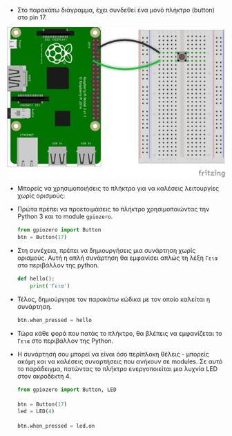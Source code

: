 - Στο παρακάτω διάγραμμα, έχει συνδεθεί ένα μονό πλήκτρο (button) στο pin 17.

![4-pin-btn](images/4-pin-btn.png)

- Μπορείς να χρησιμοποιήσεις το πλήκτρο για να καλέσεις λειτουργίες χωρίς ορισμούς:

- Πρώτα πρέπει να προετοιμάσεις το πλήκτρο χρησιμοποιώντας την Python 3 και το module `gpiozero`.

    ```python
    from gpiozero import Button
    btn = Button(17)
    ```

- Στη συνέχεια, πρέπει να δημιουργήσεις μια συνάρτηση χωρίς ορισμούς. Αυτή η απλή συνάρτηση θα εμφανίσει απλώς τη λέξη `Γεια` στο περιβάλλον της python.

    ```python
    def hello():
        print('Γεια')
    ```

- Τέλος, δημιούργησε τον παρακάτω κώδικα με τον οποίο καλείται η συνάρτηση.

   ```python
   btn.when_pressed = hello
   ```

- Τώρα κάθε φορά που πατάς το πλήκτρο, θα βλέπεις να εμφανίζεται το `Γεια` στο περιβάλλον της Python.

- Η συνάρτησή σου μπορεί να είναι όσο περίπλοκη θέλεις - μπορείς ακόμη και να καλέσεις συναρτήσεις που ανήκουν σε modules. Σε αυτό το παράδειγμα, πατώντας το πλήκτρο ενεργοποιείται μια λυχνία LED στον ακροδέκτη 4.

    ```python
    from gpiozero import Button, LED

    btn = Button(17)
    led = LED(4)

    btn.when_pressed = led.on
    ```

